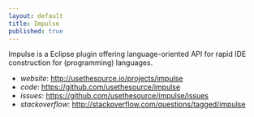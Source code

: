 ```yaml
---
layout: default
title: Impulse
published: true
---
```


Impulse is a Eclipse plugin offering language-oriented API for rapid IDE construction for (programming) languages.

* *website*: <http://usethesource.io/projects/impulse>
* *code*: <https://github.com/usethesource/impulse>
* *issues*: <https://github.com/usethesource/impulse/issues>
* *stackoverflow*: http://stackoverflow.com/questions/tagged/impulse

